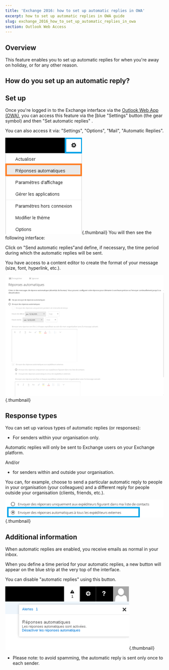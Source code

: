 ```yaml
---
title: 'Exchange 2016: how to set up automatic replies in OWA'
excerpt: how to set up automatic replies in OWA guide
slug: exchange_2016_how_to_set_up_automatic_replies_in_owa
section: Outlook Web Access
---
```



## Overview
This feature enables you to set up automatic replies for when you're away on holiday, or for any other reason.


## How do you set up an automatic reply?

## Set up
Once you're logged in to the Exchange interface via the [Outlook Web App (OWA)](https://ex.mail.ovh.net/owa/), you can access this feature via the [blue "Settings"  button (the gear symbol) and then  "Set automatic replies" .

You can also access it via: "Settings", "Options", "Mail", "Automatic Replies".

![](images/img_2946.jpg){.thumbnail}
You will then see the following interface:

Click on "Send automatic replies"and define, if necessary, the time period during which the automatic replies will be sent.

You have access to a content editor to create the format of your message (size, font, hyperlink, etc.).

![](images/img_2947.jpg){.thumbnail}

## Response types
You can set up various types of automatic replies (or responses):

 - For senders within your organisation only.

Automatic replies will only be sent to Exchange users on your Exchange platform.

And/or


- for senders within and outside your organisation.


You can, for example, choose to send a particular automatic reply to people in your organisation (your colleagues) and a different reply for people outside your organisation (clients, friends, etc.).

![](images/img_2948.jpg){.thumbnail}


## Additional information
When automatic replies are enabled, you receive emails as normal in your inbox.

When you define a time period for your automatic replies, a new button will appear on the blue strip at the very top of the interface.

You can disable  "automatic replies"  using this button.

![](images/img_2949.jpg){.thumbnail}

- Please note: to avoid spamming, the automatic reply is sent only once to each sender.




